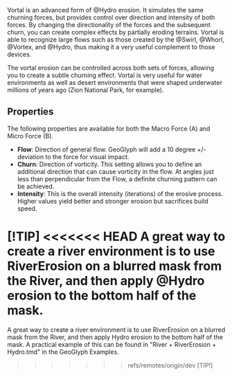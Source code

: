 Vortal is an advanced form of @Hydro erosion. It simulates the same churning forces, but provides control over direction and intensity of both forces. By changing the directionality of the forces and the subsequent churn, you can create complex effects by partially eroding terrains. Vortal is able to recognize large flows such as those created by the @Swirl, @Whorl, @Vortex, and @Hydro, thus making it a very useful complement to those devices.

The vortal erosion can be controlled across both sets of forces, allowing you to create a subtle churning effect. Vortal is very useful for water environments as well as desert environments that were shaped underwater millions of years ago (Zion National Park, for example).

## Properties

The following properties are available for both the Macro Force (A) and Micro Force (B).

- **Flow**: Direction of general flow. GeoGlyph will add a 10 degree +/- deviation to the force for visual impact.
- **Churn**: Direction of vorticity. This setting allows you to define an additional direction that can cause vorticity in the flow. At angles just less than perpendicular from the Flow, a definite churning pattern can be achieved.
- **Intensity**: This is the overall intensity (iterations) of the erosive process. Higher values yield better and stronger erosion but sacrifices build speed.

[!TIP]
<<<<<<< HEAD
A great way to create a river environment is to use RiverErosion on a blurred mask from the River, and then apply @Hydro erosion to the bottom half of the mask.
=======
A great way to create a river environment is to use RiverErosion on a blurred mask from the River, and then apply Hydro erosion to the bottom half of the mask. A practical example of this can be found in "River + RiverErosion + Hydro.tmd" in the GeoGlyph Examples.
>>>>>>> refs/remotes/origin/dev
[TIP!]